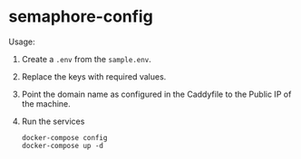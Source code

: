 # semaphore-config

Usage:

1. Create a `.env` from the `sample.env`.
2. Replace the keys with required values.
3. Point the domain name as configured in the Caddyfile to the Public IP of the machine.
4. Run the services

   ```console
   docker-compose config
   docker-compose up -d
   ```

